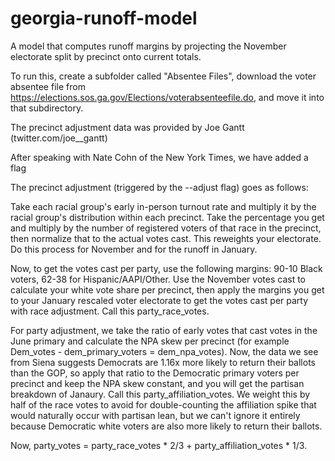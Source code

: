 # georgia-runoff-model
A model that computes runoff margins by projecting the November electorate split by precinct onto current totals.

To run this, create a subfolder called "Absentee Files", download the voter absentee file from https://elections.sos.ga.gov/Elections/voterabsenteefile.do, and move it into that subdirectory.

The precinct adjustment data was provided by Joe Gantt (twitter.com/joe__gantt)

After speaking with Nate Cohn of the New York Times, we have added a flag

The precinct adjustment (triggered by the --adjust flag) goes as follows: 

Take each racial group's early in-person turnout rate and multiply it by the racial group's distribution within each precinct. Take the percentage you get and multiply by the number of registered voters of that race in the precinct, then normalize that to the actual votes cast. This reweights your electorate. Do this process for November and for the runoff in January.

Now, to get the votes cast per party, use the following margins: 90-10 Black voters, 62-38 for Hispanic/AAPI/Other. Use the November votes cast to calculate your white vote share per precinct, then apply the margins you get to your January rescaled voter electorate to get the votes cast per party with race adjustment. Call this party_race_votes.

For party adjustment, we take the ratio of early votes that cast votes in the June primary and calculate the NPA skew per precinct (for example Dem_votes - dem_primary_voters = dem_npa_votes). Now, the data we see from Siena suggests Democrats are 1.16x more likely to return their ballots than the GOP, so apply that ratio to the Democratic primary voters per precinct and keep the NPA skew constant, and you will get the partisan breakdown of Janaury. Call this party_affiliation_votes. We weight this by half of the race votes to avoid for double-counting the affiliation spike that would naturally occur with partisan lean, but we can't ignore it entirely because Democratic white voters are also more likely to return their ballots.

Now, party_votes = party_race_votes * 2/3 + party_affiliation_votes * 1/3.
